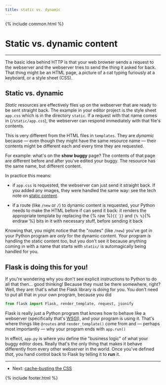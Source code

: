 ```yaml
---
title: static vs. dynamic
---
```


{% include common.html %}

# Static vs. dynamic content


---

The basic idea behind HTTP is that your web browser sends a request to the
webserver and the webserver tries to send the thing it asked for back. That
thing might be an HTML page, a picture of a cat typing furiously at a keyboard,
or a style sheet (CSS).

## Static vs. dynamic

_Static_ resources are effectively files up on the webserver that are ready to
be sent straight back. The example in your editor project is the style sheet
`app.css` which is in the directory `static`. If a request with that name comes
in (`/static/app.css`), the webserver can respond immediately with that file's
contents.

This is very different from the HTML files in `templates`. They are _dynamic_
because — even though they might have the same resource name — their contents
might be different each and every time they are requested.

For example: what's on the **show buggy** page? The contents of that page are
different before and after you've edited your buggy. The resource has the same
name, but different content.

In practice this means:

* if `app.css` is requested, the webserver can just send it straight back.
  If you added any images, they were handled the same way: see the tech note on
  [static content](static-content).

* if a route (like `/new` or `/`) to dynamic content is requested, your Python
  needs to make the HTML before if can send it back: it renders the appropriate
  template by replacing the {% raw %}`{{ }}` and `{% %}`{% endraw %} bits in
  it with necessary stuff, before sending it back

Knowing that, you might notice that the "routes" (like `/new`) you've got in
your Python program are _only_ for the dynamic content. Your program _is_
handling the static content too, but you don't see it because anything coming
in with a name that starts with `static/` is automagically being handled for
you.


## Flask is doing this for you!

If you're wondering why you don't see explicit instructions to Python to do all
that then... good thinking! Because they must be there somewhere, right? Well,
they are: that's what the Flask library is doing for you. You don't need to put
all that in your own program, because you did 

```python
from flask import Flask, render_template, request, jsonify
```

Flask is really just a Python program that knows how to behave like a webserver
(specifically that's
[WSGI](https://en.wikipedia.org/wiki/Web_Server_Gateway_Interface)), and your
program is using it. That's where things like `@routes` and `render_template()`
come from and — perhaps most importantly — why your program ends with
`app.run()`

In effect, `app.py` is where you define the "business logic" of what your
buggy editor does. Really that's the only thing that makes it behave differently
from every other webserver in the world. Once you've defined _that_, you
hand control back to Flask by telling it to **run** it.


---


* Next: [cache-busting the CSS](cache-busting-css)


{% include footer.html %}





